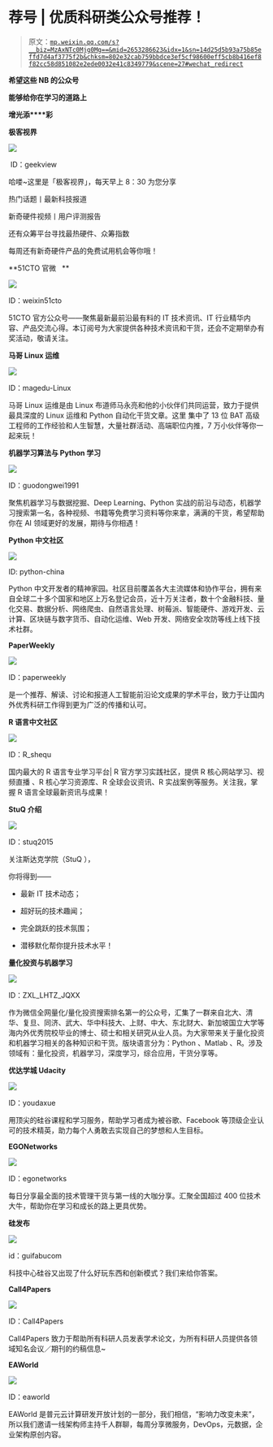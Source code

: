 # 荐号 | 优质科研类公众号推荐！

> 原文：[`mp.weixin.qq.com/s?__biz=MzAxNTc0Mjg0Mg==&mid=2653286623&idx=1&sn=14d25d5b93a75b85effd7d4af3775f2b&chksm=802e32cab759bbdce3ef5cf98600eff5cb8b416ef8f82cc58d851082e2ede0032e41c8349779&scene=27#wechat_redirect`](http://mp.weixin.qq.com/s?__biz=MzAxNTc0Mjg0Mg==&mid=2653286623&idx=1&sn=14d25d5b93a75b85effd7d4af3775f2b&chksm=802e32cab759bbdce3ef5cf98600eff5cb8b416ef8f82cc58d851082e2ede0032e41c8349779&scene=27#wechat_redirect)

**希望这些 NB 的公众号**

**能够给你在学习的道路上**

**增****光****添****彩**

**极客视界**

![](img/5fcd7187a2301c3be0780f48fb261a1e.png)

 ID：geekview    

哈喽~这里是「极客视界」，每天早上 8：30 为您分享

热门话题丨最新科技报道

新奇硬件视频丨用户评测报告

还有众筹平台寻找最热硬件、众筹指数

每周还有新奇硬件产品的免费试用机会等你哦！

**51CTO 官微   **

![](img/be0ca9573dd390da2b2e132df621e6ce.png)

ID：weixin51cto    

51CTO 官方公众号——聚焦最新最前沿最有料的 IT 技术资讯、IT 行业精华内容、产品交流心得。本订阅号为大家提供各种技术资讯和干货，还会不定期举办有奖活动，敬请关注。

**马哥 Linux 运维**

![](img/7fbfad95e3ef42bad34f667e70253a08.png)

ID：magedu-Linux

马哥 Linux 运维是由 Linux 布道师马永亮和他的小伙伴们共同运营，致力于提供最具深度的 Linux 运维和 Python 自动化干货文章。这里 集中了 13 位 BAT 高级工程师的工作经验和人生智慧，大量社群活动、高端职位内推，7 万小伙伴等你一起来玩！

**机器学习算法与 Python 学习**

![](img/8737672bb4d5cc2da4aa2f0827479baa.png)

ID：guodongwei1991

聚焦机器学习与数据挖掘、Deep Learning、Python 实战的前沿与动态，机器学习搜索第一名，各种视频、书籍等免费学习资料等你来拿，满满的干货，希望帮助你在 AI 领域更好的发展，期待与你相遇！

**Python 中文社区**

![](img/8370ee09bdbbe6ef64e475d19fb62e19.png)

ID: python-china

Python 中文开发者的精神家园。社区目前覆盖各大主流媒体和协作平台，拥有来自全球二十多个国家和地区上万名登记会员，近十万关注者，数十个金融科技、量化交易、数据分析、网络爬虫、自然语言处理、树莓派、智能硬件、游戏开发、云计算、区块链与数字货币、自动化运维、Web 开发、网络安全攻防等线上线下技术社群。

**PaperWeekly**

![](img/47c3eeb727bf287ba8d8eeabf520712a.png)

ID：paperweekly

是一个推荐、解读、讨论和报道人工智能前沿论文成果的学术平台，致力于让国内外优秀科研工作得到更为广泛的传播和认可。

**R 语言中文社区**

![](img/62fa5f7f05bc4ced632f346c42108951.png)

ID：R_shequ

国内最大的 R 语言专业学习平台| R 官方学习实践社区，提供 R 核心网站学习、视频直播 、R 核心学习资源库、R 全球会议资讯、R 实战案例等服务。关注我，掌握 R 语言全球最新资讯与成果！

**StuQ 介绍**

![](img/750c501989ddd45ab0716af020083314.png)

ID：stuq2015

关注斯达克学院（StuQ ），

你将得到——

- 最新 IT 技术动态；

- 超好玩的技术趣闻；

- 完全跳跃的技术氛围；

- 潜移默化帮你提升技术水平！

**量化投资与机器学习**

![](img/be36f5a37e9e307c6bacbc2e884c173a.png)

ID：ZXL_LHTZ_JQXX

作为微信全网量化/量化投资搜索排名第一的公众号，汇集了一群来自北大、清华、复旦、同济、武大、华中科技大、上财、中大、东北财大、新加坡国立大学等海内外优秀院校毕业的博士、硕士和相关研究从业人员。为大家带来关于量化投资和机器学习相关的各种知识和干货。版块语言分为：Python 、Matlab 、R。涉及领域有：量化投资，机器学习，深度学习，综合应用，干货分享等。

**优达学城 Udacity**

![](img/db66369352f55a73b026a204a3ef43f4.png)

ID：youdaxue

用顶尖的硅谷课程和学习服务，帮助学习者成为被谷歌、Facebook 等顶级企业认可的技术精英，助力每个人勇敢去实现自己的梦想和人生目标。

**EGONetworks**

![](img/0a916cf3b8f13587c5d1af4b58a1f00e.png)

ID：egonetworks

每日分享最全面的技术管理干货与第一线的大咖分享。汇聚全国超过 400 位技术大牛，帮助你在学习和成长的路上更具优势。

**硅发布**

![](img/cb15cc8ac8e6e86025ef457e876c0e11.png)

id：guifabucom

科技中心硅谷又出现了什么好玩东西和创新模式？我们来给你答案。

**Call4Papers**

![](img/050e91e5e798eceb4fb19ef484b56e59.png)

ID：Call4Papers

Call4Papers 致力于帮助所有科研人员发表学术论文，为所有科研人员提供各领域知名会议／期刊的约稿信息~

**EAWorld**

![](img/2d59e04da4970ab3fe70a177348a793e.png)

ID：eaworld

EAWorld 是普元云计算研发开放计划的一部分，我们相信，“影响力改变未来”，所以我们邀请一线架构师主持千人群聊，每周分享微服务，DevOps，元数据，企业架构原创内容。